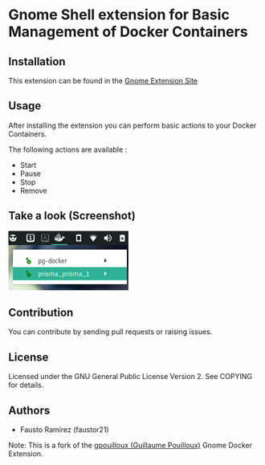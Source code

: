 # Gnome Shell extension for Basic Management of Docker Containers

## Installation

This extension can be found in the [Gnome Extension Site](https://extensions.gnome.org/)

## Usage

After installing the extension you can perform basic actions to your Docker Containers.

The following actions are available :

- Start
- Pause
- Stop
- Remove

## Take a look (Screenshot)

![Screenshot](screenshot-docker-ifr.png)

## Contribution

You can contribute by sending pull requests or raising issues.

## License

Licensed under the GNU General Public License Version 2. See COPYING for details.

## Authors

- Fausto Ramírez (faustor21)

Note: This is a fork of the [gpouilloux (Guillaume Pouilloux)](https://github.com/gpouilloux/gnome-shell-extension-docker) Gnome Docker Extension.
